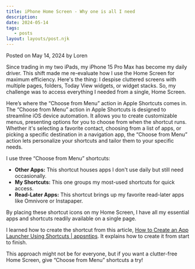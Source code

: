 ```yaml
---
title: iPhone Home Screen - Why one is all I need
description:
date: 2024-05-14
tags:
   - posts
layout: layouts/post.njk
---
```


Posted on May 14, 2024 by Loren

Since trading in my two iPads, my iPhone 15 Pro Max has become my daily driver. This shift made me re-evaluate how I use the Home Screen for maximum efficiency. Here's the thing: I despise cluttered screens with multiple pages, folders, Today View widgets, or widget stacks. So, my challenge was to access everything I needed from a single, Home Screen.

Here’s where the “Choose from Menu” action in Apple Shortcuts comes in. The “Choose from Menu” action in Apple Shortcuts is designed to streamline iOS device automation. It allows you to create customizable menus, presenting options for you to choose from when the shortcut runs. Whether it's selecting a favorite contact, choosing from a list of apps, or picking a specific destination in a navigation app, the “Choose from Menu” action lets personalize your shortcuts and tailor them to your specific needs.

I use three “Choose from Menu” shortcuts:

-  **Other Apps:** This shortcut houses apps I don't use daily but still need occasionally.
-  **My Shortcuts:** This one groups my most-used shortcuts for quick access.
-  **Read-Later Apps:** This shortcut brings up my favorite read-later apps like Omnivore or Instapaper.

By placing these shortcut icons on my Home Screen, I have all my essential apps and shortcuts readily available on a single page.

I learned how to create the shortcut from this article, [How to Create an App Launcher Using Shortcuts | appsntips](https://www.appsntips.com/learn/create-app-launcher-shortcut/). It explains how to create it from start to finish.

This approach might not be for everyone, but if you want a clutter-free Home Screen, give “Choose from Menu” shortcuts a try!
